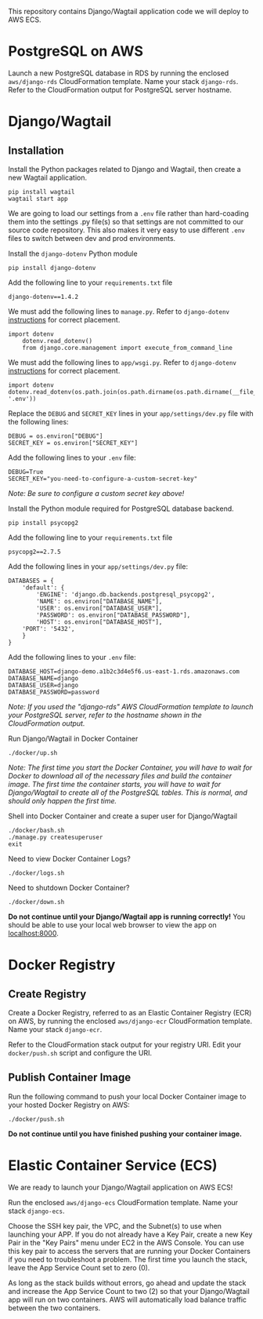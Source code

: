 This repository contains Django/Wagtail application code we will deploy to AWS ECS.

# PostgreSQL on AWS

Launch a new PostgreSQL database in RDS by running the enclosed ```aws/django-rds``` CloudFormation template. Name your stack ```django-rds```. Refer to the CloudFormation output for PostgreSQL server hostname.

# Django/Wagtail

## Installation

Install the Python packages related to Django and Wagtail, then create a new Wagtail application.

```
pip install wagtail
wagtail start app
```
We are going to load our settings from a ```.env``` file rather than hard-coading them into the settings .py file(s) so that settings are not committed to our source code repository. This also makes it very easy to use different ```.env``` files to switch between dev and prod environments.

Install the ```django-dotenv``` Python module

```
pip install django-dotenv
```

Add the following line to your ```requirements.txt``` file

```
django-dotenv==1.4.2
```

We must add the following lines to ```manage.py```. Refer to ```django-dotenv``` [instructions](https://github.com/jpadilla/django-dotenv) for correct placement.

```
import dotenv
    dotenv.read_dotenv()
    from django.core.management import execute_from_command_line
```

We must add the following lines to ```app/wsgi.py```. Refer to ```django-dotenv``` [instructions](https://github.com/jpadilla/django-dotenv) for correct placement.

```
import dotenv
dotenv.read_dotenv(os.path.join(os.path.dirname(os.path.dirname(__file__)), '.env'))
```

Replace the ```DEBUG``` and ```SECRET_KEY``` lines in your ```app/settings/dev.py``` file with the following lines:

```
DEBUG = os.environ["DEBUG"]
SECRET_KEY = os.environ["SECRET_KEY"]
```

Add the following lines to your ```.env``` file:

```
DEBUG=True
SECRET_KEY="you-need-to-configure-a-custom-secret-key"
```

*Note: Be sure to configure a custom secret key above!*

Install the Python module required for PostgreSQL database backend.

```
pip install psycopg2
```

Add the following line to your ```requirements.txt``` file
```
psycopg2==2.7.5
```

Add the following lines in your ```app/settings/dev.py``` file:

```
DATABASES = {
    'default': {
        'ENGINE': 'django.db.backends.postgresql_psycopg2',
        'NAME': os.environ["DATABASE_NAME"],
        'USER': os.environ["DATABASE_USER"],
	    'PASSWORD': os.environ["DATABASE_PASSWORD"],
	    'HOST': os.environ["DATABASE_HOST"],
	'PORT': '5432',
    }
}
```

Add the following lines to your ```.env``` file:

```
DATABASE_HOST=django-demo.a1b2c3d4e5f6.us-east-1.rds.amazonaws.com
DATABASE_NAME=django
DATABASE_USER=django
DATABASE_PASSWORD=password
```

*Note: If you used the "django-rds" AWS CloudFormation template to launch your PostgreSQL server, refer to the hostname shown in the CloudFormation output.*

Run Django/Wagtail in Docker Container

```
./docker/up.sh
```

*Note: The first time you start the Docker Container, you will have to wait for Docker to download all of the necessary files and build the container image. The first time the container starts, you will have to wait for Django/Wagtail to create all of the PostgreSQL tables. This is normal, and should only happen the first time.*

Shell into Docker Container and create a super user for Django/Wagtail

```
./docker/bash.sh
./manage.py createsuperuser
exit
```

Need to view Docker Container Logs?

```
./docker/logs.sh
```

Need to shutdown Docker Container?

```
./docker/down.sh
```

**Do not continue until your Django/Wagtail app is running correctly!** You should be able to use your local web browser to view the app on [localhost:8000](http://localhost:8000).

# Docker Registry

## Create Registry

Create a Docker Registry, referred to as an Elastic Container Registry (ECR) on AWS, by running the enclosed ```aws/django-ecr``` CloudFormation template. Name your stack ```django-ecr```. 

Refer to the CloudFormation stack output for your registry URI. Edit your ```docker/push.sh``` script and configure the URI.

## Publish Container Image

Run the following command to push your local Docker Container image to your hosted Docker Registry on AWS:

```
./docker/push.sh
```

**Do not continue until you have finished pushing your container image.**

# Elastic Container Service (ECS)

We are ready to launch your Django/Wagtail application on AWS ECS!

Run the enclosed ```aws/django-ecs``` CloudFormation template. Name your stack ```django-ecs```. 

Choose the SSH key pair, the VPC, and the Subnet(s) to use when launching your APP. If you do not already have a Key Pair, create a new Key Pair in the "Key Pairs" menu under EC2 in the AWS Console. You can use this key pair to access the servers that are running your Docker Containers if you need to troubleshoot a problem. The first time you launch the stack, leave the App Service Count set to zero (0).

As long as the stack builds without errors, go ahead and update the stack and increase the App Service Count to two (2) so that your Django/Wagtail app will run on two containers. AWS will automatically load balance traffic between the two containers.
